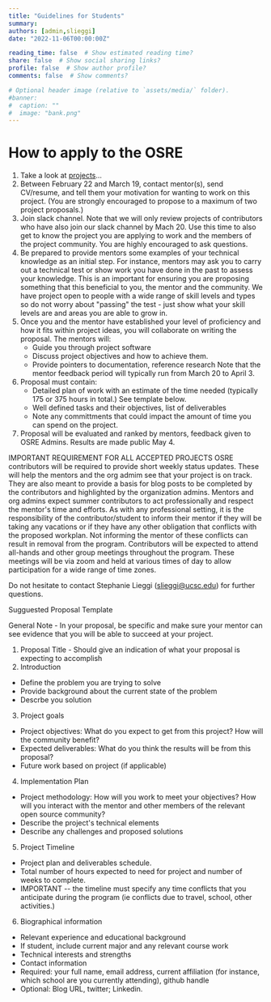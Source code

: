```yaml
---
title: "Guidelines for Students"
summary:
authors: [admin,slieggi]
date: "2022-11-06T00:00:00Z"

reading_time: false  # Show estimated reading time?
share: false  # Show social sharing links?
profile: false  # Show author profile?
comments: false  # Show comments?

# Optional header image (relative to `assets/media/` folder).
#banner:
#  caption: ""
#  image: "bank.png"
---
```




# How to apply to the OSRE

1. Take a look at [projects](/osre#projects)...
2. Between February 22 and March 19, contact mentor(s), send CV/resume, and tell them your motivation for wanting to work on this project. (You are strongly encouraged to propose to a maximum of two project proposals.)
3. Join slack channel. Note that we will only review projects of contributors who have also join our slack channel by Mach 20. Use this time to also get to know the project you are applying to work and the members of the project community. You are highly encouraged to ask questions. 
4. Be prepared to provide mentors some examples of your technical knowledge as an initial step. For instance, mentors may ask you to carry out a technical test or show work you have done in the past to assess your knowledge. This is an important for ensuring you are proposing something that this beneficial to you, the mentor and the community. We have project open to people with a wide range of skill levels and types so do not worry about "passing" the test - just show what your skill levels are and areas you are able to grow in.
5. Once you and the mentor have established your level of proficiency and how it fits within project ideas, you will collaborate on writing the proposal. 
The mentors will:
    - Guide you through project software
    - Discuss project objectives and how to achieve them. 
    - Provide pointers to documentation, reference research
Note that the mentor feedback period will typically run from March 20 to April 3. 
5. Proposal must contain:
    - Detailed plan of work with an estimate of the time needed (typically 175 or 375 hours in total.) See template below.
    - Well defined tasks and their objectives, list of deliverables
    - Note any committments that could impact the amount of time you can spend on the project.  
6. Proposal will be evaluated and ranked by mentors, feedback given to OSRE Admins. Results are made public May 4.


IMPORTANT REQUIREMENT FOR ALL ACCEPTED PROJECTS
OSRE contributors will be required to provide short weekly status updates. These will help the mentors and the org admim see that your project is on track. They are also meant to provide a basis for blog posts to be completed by the contributors and highlighted by the organization admins.
Mentors and org admins expect summer contributors to act professionally and respect the mentor's time and efforts. As with any professional setting, it is the responsibility of the contributor/student to inform their mentor if they will be taking any vacations or if they have any other obligation that conflicts with the proposed workplan. Not informing the mentor of these conflicts can result in removal from the program.
Contributors will be expected to attend all-hands and other group meetings throughout the program. These meetings will be via zoom and held at various times of day to allow participation for a wide range of time zones. 

Do not hesitate to contact Stephanie Lieggi ([slieggi@ucsc.edu](mailto:slieggi@ucsc.edu)) for further questions.

Sugguested Proposal Template

General Note - In your proposal, be specific and make sure your mentor can see evidence that you will be able to succeed at your project.

1. Proposal Title - Should give an indication of what your proposal is expecting to accomplish
2. Introduction 
  - Define the problem you are trying to solve
  - Provide background about the current state of the problem
  - Descrbe you solution
 3. Project goals
  - Project objectives: What do you expect to get from this project? How will the community benefit?
  - Expected deliverables: What do you think the results will be from this proposal?
  - Future work based on project (if applicable)
 4. Implementation Plan
  - Project methodology: How will you work to meet your objectives? How will you interact with the mentor and other members of the relevant open source community? 
  - Describe the project's technical elements
  - Describe any challenges and proposed solutions
5. Project Timeline
  - Project plan and deliverables schedule.
  - Total number of hours expected to need for project and number of weeks to complete. 
  - IMPORTANT -- the timeline must specify any time conflicts that you anticipate during the program (ie conflicts due to travel, school, other activities.)  
6. Biographical information
  - Relevant experience and educational background
  - If student, include current major and any relevant course work
  - Technical interests and strengths
  - Contact information
  -   Required: your full name, email address, current affiliation (for instance, which school are you currently attending), github handle
  -   Optional: Blog URL, twitter; Linkedin.



